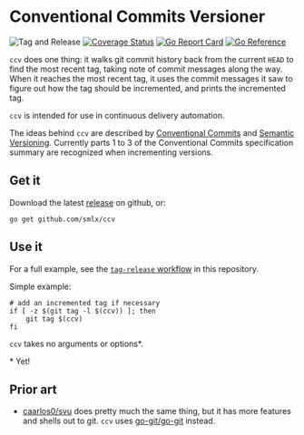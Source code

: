 # Conventional Commits Versioner

![Tag and Release](https://github.com/smlx/ccv/workflows/Tag%20and%20Release/badge.svg)
[![Coverage Status](https://coveralls.io/repos/github/smlx/ccv/badge.svg?branch=main)](https://coveralls.io/github/smlx/ccv?branch=main)
[![Go Report Card](https://goreportcard.com/badge/github.com/smlx/ccv)](https://goreportcard.com/report/github.com/smlx/ccv)
[![Go Reference](https://pkg.go.dev/badge/github.com/smlx/ccv.svg)](https://pkg.go.dev/github.com/smlx/ccv)

`ccv` does one thing: it walks git commit history back from the current `HEAD` to find the most recent tag, taking note of commit messages along the way.
When it reaches the most recent tag, it uses the commit messages it saw to figure out how the tag should be incremented, and prints the incremented tag.

`ccv` is intended for use in continuous delivery automation.

The ideas behind `ccv` are described by [Conventional Commits](https://www.conventionalcommits.org/) and [Semantic Versioning](https://semver.org/). Currently parts 1 to 3 of the Conventional Commits specification summary are recognized when incrementing versions.

## Get it

Download the latest [release](https://github.com/smlx/ccv/releases) on github, or:

```
go get github.com/smlx/ccv
```

## Use it

For a full example, see the [`tag-release` workflow](https://github.com/smlx/ccv/blob/main/.github/workflows/tag-release.yaml) in this repository.

Simple example:

```
# add an incremented tag if necessary
if [ -z $(git tag -l $(ccv)) ]; then
	git tag $(ccv)
fi
```

`ccv` takes no arguments or options\*.

\* Yet!

## Prior art

* [caarlos0/svu](https://github.com/caarlos0/svu) does pretty much the same thing, but it has more features and shells out to git. `ccv` uses [go-git/go-git](https://github.com/go-git/go-git) instead.
